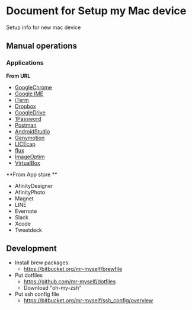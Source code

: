 # Document for Setup my Mac device
Setup info for new mac device

## Manual operations

### Applications

**From URL**
- [GoogleChrome](https://www.google.com/chrome/browser/desktop/index.html)
- [Google IME](https://www.google.co.jp/ime/)
- [iTerm](https://www.iterm2.com/downloads.html)
- [Dropbox](https://www.dropbox.com/downloading)
- [GoogleDrive](https://www.google.com/drive/download/)
- [1Password](https://1password.com/downloads/)
- [Postman](https://www.getpostman.com/)
- [AndroidStudio](https://sites.google.com/a/android.com/tools/download/studio/builds/android-studio-2-2-3)
- [Genymotion](https://www.genymotion.com/fun-zone/)
- [LICEcap](http://www.cockos.com/licecap/)
- [flux](https://justgetflux.com/)
- [ImageOptim](https://imageoptim.com/mac)
- [VirtualBox](https://www.virtualbox.org/wiki/Downloads)

**From App store **
- AfinityDesigner
- AfinityPhoto
- Magnet
- LINE
- Evernote
- Slack
- Xcode
- Tweetdeck


## Development
- Install brew packages
  -  https://bitbucket.org/mr-myself/brewfile
- Put dotfiles
  - https://github.com/mr-myself/dotfiles
  - Download "oh-my-zsh"
- Put ssh config file
  - https://bitbucket.org/mr-myself/ssh_config/overview
